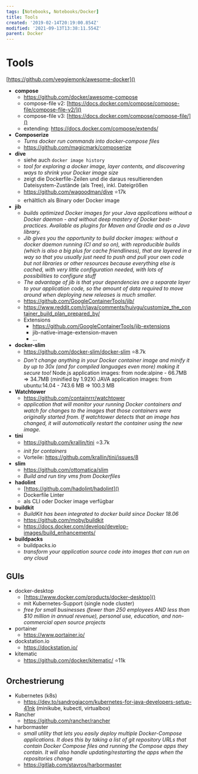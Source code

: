 ```yaml
---
tags: [Notebooks, Notebooks/Docker]
title: Tools
created: '2019-02-14T20:19:00.854Z'
modified: '2021-09-13T13:38:11.554Z'
parent: Docker
---
```


# Tools
[https://github.com/veggiemonk/awesome-docker]()

- **compose**
  - https://github.com/docker/awesome-compose
  - compose-file v2: [https://docs.docker.com/compose/compose-file/compose-file-v2/]()
  - compose-file v3: [https://docs.docker.com/compose/compose-file/]()
  - extending: https://docs.docker.com/compose/extends/
- **Composerize**
  - *Turns docker run commands into docker-compose files*
  - https://github.com/magicmark/composerize
- **dive**
  - siehe auch `docker image history`
  - *tool for exploring a docker image, layer contents, and discovering ways to shrink your Docker image size*
  - zeigt die Dockerfile-Zeilen und die daraus resultierenden Dateisystem-Zustände (als Tree), inkl. Dateigrößen
  - https://github.com/wagoodman/dive ⭐17k
  - erhältlich als Binary oder Docker image
- **jib**
  - *builds optimized Docker images for your Java applications without a Docker daemon - and without deep mastery of Docker best-practices. Available as plugins for Maven and Gradle and as a Java library.*
  - *Jib gives you the opportunity to build docker images: without a docker daemon running (CI and so on), with reproducible builds (which is also a big plus for cache friendliness), that are layered in a way so that you usually just need to push and pull your own code but not libraries or other resources because everything else is cached, with very little configuration needed, with lots of possibilities to configure stuff*
  - *The advantage of jib is that your dependencies are a separate layer to your application code, so the amount of data required to move around when deploying new releases is much smaller.*
  - https://github.com/GoogleContainerTools/jib/
  - https://www.reddit.com/r/java/comments/huivgu/customize_the_container_build_plan_prepared_by/
  - Extensions
    - https://github.com/GoogleContainerTools/jib-extensions
    - jib-native-image-extension-maven
    - ...
- **docker-slim**
  - https://github.com/docker-slim/docker-slim ⭐8.7k
  - *Don't change anything in your Docker container image and minify it by up to 30x (and for compiled languages even more) making it secure too!*
  Node.js application images: from node:alpine - 66.7MB => 34.7MB (minified by 1.92X)
  JAVA application images: from ubuntu:14.04 - 743.6 MB => 100.3 MB
- **Watchtower**
  - https://github.com/containrrr/watchtower
  - *application that will monitor your running Docker containers and watch for changes to the images that those containers were originally started from. If watchtower detects that an image has changed, it will automatically restart the container using the new image.*
- **tini**
  - https://github.com/krallin/tini ⭐3.7k
  - *init for containers*
  - Vorteile: https://github.com/krallin/tini/issues/8
- **slim**
  - https://github.com/ottomatica/slim 
  - *Build and run tiny vms from Dockerfiles*
- **hadolint**
  - [https://github.com/hadolint/hadolint]()
  - Dockerfile Linter
  - als CLI oder Docker image verfügbar
- **buildkit**
  - *BuildKit has been integrated to docker build since Docker 18.06*
  - https://github.com/moby/buildkit
  - https://docs.docker.com/develop/develop-images/build_enhancements/
- **buildpacks**
  - buildpacks.io
  - *transform your application source code into images that can run on any cloud*


## GUIs
- docker-desktop
  - [https://www.docker.com/products/docker-desktop]()
  - mit Kubernetes-Support (single node cluster)
  - *free for small businesses (fewer than 250 employees AND less than $10 million in annual revenue), personal use, education, and non-commercial open source projects*
- portainer
  - https://www.portainer.io/
- dockstation.io
  - https://dockstation.io/
- kitematic
  - https://github.com/docker/kitematic/ ⭐11k


## Orchestrierung
- Kubernetes (k8s)
  - https://dev.to/sandrogiacom/kubernetes-for-java-developers-setup-41nk (minikube, kubectl, virtualbox)
- Rancher  
  - https://github.com/rancher/rancher
- harbormaster
  - *small utility that lets you easily deploy multiple Docker-Compose applications. It does this by taking a list of git repository URLs that contain Docker Compose files and running the Compose apps they contain. It will also handle updating/restarting the apps when the repositories change*
  - https://gitlab.com/stavros/harbormaster
